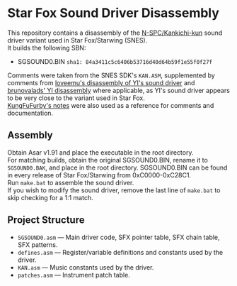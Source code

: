 # Star Fox Sound Driver Disassembly
This repository contains a disassembly of the [N-SPC/Kankichi-kun](https://sneslab.net/wiki/N-SPC_Engine) sound driver variant used in Star Fox/Starwing (SNES).  
It builds the following SBN:  
- SGSOUND0.BIN ``sha1: 84a3411c5c6406b53716d40d64b59f1e55f0f27f``  
  
Comments were taken from the SNES SDK's ``KAN.ASM``, supplemented by comments from [loveemu's disassembly of YI's sound driver](https://github.com/KungFuFurby/vgm-disasm/blob/master/snes/NSPC/Nintendo/Koji%20Kondo/Super%20Mario%20World%202%20-%20Yoshi's%20Island.s) and [brunovalads' YI disassembly](https://github.com/brunovalads/yoshisisland-disassembly/blob/278b3a7a067a15bfcac0049a28d7077bb05886d8/disassembly/bank20.asm#L132) where applicable, as YI's sound driver appears to be very close to the variant used in Star Fox.  
[KungFuFurby's notes](https://github.com/KungFuFurby/SNESSoundDriverDocViewer/tree/raw-notes/Raw%20Notes) were also used as a reference for comments and documentation.  

## Assembly
Obtain Asar v1.91 and place the executable in the root directory.  
For matching builds, obtain the original SGSOUND0.BIN, rename it to ``SGSOUND0.BAK``, and place in the root directory. SGSOUND0.BIN can be found in every release of Star Fox/Starwing from 0xC0000-0xC28C1.  
Run ``make.bat`` to assemble the sound driver.  
If you wish to modify the sound driver, remove the last line of ``make.bat`` to skip checking for a 1:1 match.  

## Project Structure

- `SGSOUND0.asm` — Main driver code, SFX pointer table, SFX chain table, SFX patterns.
- `defines.asm` — Register/variable definitions and constants used by the driver.
- `KAN.asm` — Music constants used by the driver.
- `patches.asm` — Instrument patch table.
